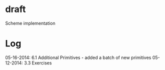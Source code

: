 draft
=====

Scheme implementation

# Log

05-16-2014: 6.1 Additional Primitives - added a batch of new primitives
05-12-2014: 3.3 Exercises
